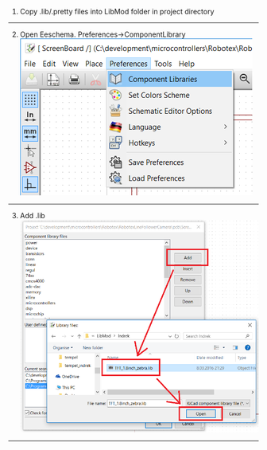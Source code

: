 

1. Copy .lib/.pretty files into LibMod folder in project directory  

---

2. Open Eeschema. Preferences->ComponentLibrary  
![open library dialog](https://raw.githubusercontent.com/indrekluuk/Notes/master/KiCad/images/AddLibrary_Eeschema_menu.png)

---

3. Add .lib  
![add .lib](https://raw.githubusercontent.com/indrekluuk/Notes/master/KiCad/images/AddLibrary_Eeschema_libraries.png)

---

